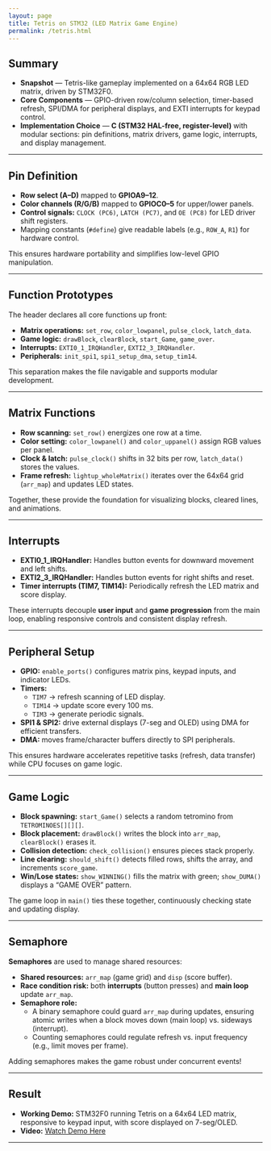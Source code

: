 ```yaml
---
layout: page
title: Tetris on STM32 (LED Matrix Game Engine)
permalink: /tetris.html
---
```


## Summary

- **Snapshot** — Tetris-like gameplay implemented on a 64x64 RGB LED matrix, driven by STM32F0.  
- **Core Components** — GPIO-driven row/column selection, timer-based refresh, SPI/DMA for peripheral displays, and EXTI interrupts for keypad control.  
- **Implementation Choice** — **C (STM32 HAL-free, register-level)** with modular sections: pin definitions, matrix drivers, game logic, interrupts, and display management.  

<!-- ![Summary]({{ "/doc/tetris-summary.png" | relative_url }}) -->

---

## Pin Definition

- **Row select (A–D)** mapped to **GPIOA9–12**.  
- **Color channels (R/G/B)** mapped to **GPIOC0–5** for upper/lower panels.  
- **Control signals:** `CLOCK (PC6)`, `LATCH (PC7)`, and `OE (PC8)` for LED driver shift registers.  
- Mapping constants (`#define`) give readable labels (e.g., `ROW_A`, `R1`) for hardware control.  

This ensures hardware portability and simplifies low-level GPIO manipulation.

---

## Function Prototypes

The header declares all core functions up front:
- **Matrix operations:** `set_row`, `color_lowpanel`, `pulse_clock`, `latch_data`.  
- **Game logic:** `drawBlock`, `clearBlock`, `start_Game`, `game_over`.  
- **Interrupts:** `EXTI0_1_IRQHandler`, `EXTI2_3_IRQHandler`.  
- **Peripherals:** `init_spi1`, `spi1_setup_dma`, `setup_tim14`.  

This separation makes the file navigable and supports modular development.

---

## Matrix Functions

- **Row scanning:** `set_row()` energizes one row at a time.  
- **Color setting:** `color_lowpanel()` and `color_uppanel()` assign RGB values per panel.  
- **Clock & latch:** `pulse_clock()` shifts in 32 bits per row, `latch_data()` stores the values.  
- **Frame refresh:** `lightup_wholeMatrix()` iterates over the 64x64 grid (`arr_map`) and updates LED states.  

Together, these provide the foundation for visualizing blocks, cleared lines, and animations.

---

## Interrupts

- **EXTI0_1_IRQHandler:** Handles button events for downward movement and left shifts.  
- **EXTI2_3_IRQHandler:** Handles button events for right shifts and reset.  
- **Timer interrupts (TIM7, TIM14):** Periodically refresh the LED matrix and score display.  

These interrupts decouple **user input** and **game progression** from the main loop, enabling responsive controls and consistent display refresh.

---

## Peripheral Setup

- **GPIO:** `enable_ports()` configures matrix pins, keypad inputs, and indicator LEDs.  
- **Timers:**  
  - `TIM7` → refresh scanning of LED display.  
  - `TIM14` → update score every 100 ms.  
  - `TIM3` → generate periodic signals.  
- **SPI1 & SPI2:** drive external displays (7-seg and OLED) using DMA for efficient transfers.  
- **DMA:** moves frame/character buffers directly to SPI peripherals.  

This ensures hardware accelerates repetitive tasks (refresh, data transfer) while CPU focuses on game logic.

---

## Game Logic

- **Block spawning:** `start_Game()` selects a random tetromino from `TETROMINOES[][][]`.  
- **Block placement:** `drawBlock()` writes the block into `arr_map`, `clearBlock()` erases it.  
- **Collision detection:** `check_collision()` ensures pieces stack properly.  
- **Line clearing:** `should_shift()` detects filled rows, shifts the array, and increments `score_game`.  
- **Win/Lose states:** `show_WINNING()` fills the matrix with green; `show_DUMA()` displays a “GAME OVER” pattern.  

The game loop in `main()` ties these together, continuously checking state and updating display.

---

## Semaphore

**Semaphores** are used to manage shared resources:  
- **Shared resources:** `arr_map` (game grid) and `disp` (score buffer).  
- **Race condition risk:** both **interrupts** (button presses) and **main loop** update `arr_map`.  
- **Semaphore role:**  
  - A binary semaphore could guard `arr_map` during updates, ensuring atomic writes when a block moves down (main loop) vs. sideways (interrupt).  
  - Counting semaphores could regulate refresh vs. input frequency (e.g., limit moves per frame).  

Adding semaphores makes the game robust under concurrent events!

---

## Result

- **Working Demo:** STM32F0 running Tetris on a 64x64 LED matrix, responsive to keypad input, with score displayed on 7-seg/OLED.  
- **Video:** [Watch Demo Here](https://www.youtube.com/watch?v=aQfffqlmvk8)

---
